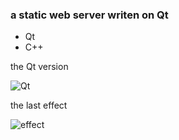 ### a static web server writen on Qt

* Qt
* C++

the Qt version

![Qt](https://raw.githubusercontent.com/kompasim/static-web-server/master/qt.png)

the last effect 

![effect](https://raw.githubusercontent.com/kompasim/static-web-server/master/effect.png)